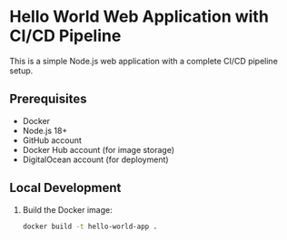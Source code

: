 # Hello World Web Application with CI/CD Pipeline

This is a simple Node.js web application with a complete CI/CD pipeline setup.

## Prerequisites

- Docker
- Node.js 18+
- GitHub account
- Docker Hub account (for image storage)
- DigitalOcean account (for deployment)

## Local Development

1. Build the Docker image:
   ```bash
   docker build -t hello-world-app .